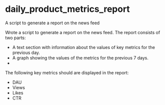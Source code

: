 # daily_product_metrics_report
A script to generate a report on the news feed

Wrote a script to generate a report on the news feed. The report consists of two parts:
- A text section with information about the values of key metrics for the previous day.
- A graph showing the values of the metrics for the previous 7 days.
- 
The following key metrics should are displayed in the report:
- DAU
- Views
- Likes
- CTR
